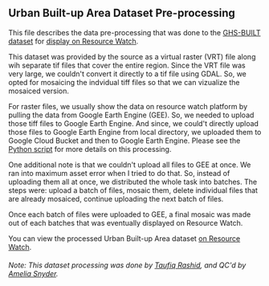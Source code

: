 ## Urban Built-up Area Dataset Pre-processing
This file describes the data pre-processing that was done to the [GHS-BUILT dataset](https://ghsl.jrc.ec.europa.eu/download.php?ds=bu) for [display on Resource Watch](https://resourcewatch.org/data/explore/cit033a-Urban-Built-Up-Area_1).

This dataset was provided by the source as a virtual raster (VRT) file along wih separate tif files that cover the entire region. Since the VRT file was very large, we couldn't convert it directly to a tif file using GDAL. So, we opted for mosaicing the indvidual tiff files so that we can vizualize the mosaiced version. 

For raster files, we usually show the data on resource watch platform by pulling the data from Google Earth Engine (GEE). So, we needed to upload those tiff files to Google Earth Engine. And since, we could't directly upload those files to Google Earth Engine from local directory, we uploaded them to Google Cloud Bucket and then to Google Earth Engine. Please see the [Python script](https://github.com/Taufiq06/data-pre-processing/blob/master/cit_033a_urban_builtup_area/cit_033a_urban_built_up_area_processing.py) for more details on this processing.

One additional note is that we couldn't upload all files to GEE at once. We ran into maximum asset error when I tried to do that. So, instead of uploading them all at once, we distributed the whole task into batches. The steps were: upload a batch of files, mosaic them, delete individual files that are already mosaiced, continue uploading the next batch of files.

Once each batch of files were uploaded to GEE, a final mosaic was made out of each batches that was eventually displayed on Resource Watch. 

You can view the processed Urban Built-up Area dataset [on Resource Watch](https://resourcewatch.org/data/explore/cit033a-Urban-Built-Up-Area_1).

###### Note: This dataset processing was done by [Taufiq Rashid](https://www.wri.org/profile/taufiq-rashid), and QC'd by [Amelia Snyder](https://www.wri.org/profile/amelia-snyder).






